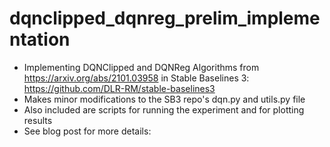 # dqnclipped_dqnreg_prelim_implementation
* Implementing DQNClipped and DQNReg Algorithms from https://arxiv.org/abs/2101.03958 in Stable Baselines 3: https://github.com/DLR-RM/stable-baselines3
* Makes minor modifications to the SB3 repo's dqn.py and utils.py file
* Also included are scripts for running the experiment and for plotting results
* See blog post for more details:

